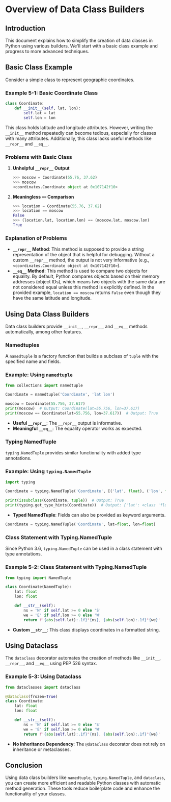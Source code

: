 # Overview of Data Class Builders

## Introduction
This document explains how to simplify the creation of data classes in Python using various builders. We'll start with a basic class example and progress to more advanced techniques.

## Basic Class Example
Consider a simple class to represent geographic coordinates.

### Example 5-1: Basic Coordinate Class
```python
class Coordinate:
    def __init__(self, lat, lon):
        self.lat = lat
        self.lon = lon
```
This class holds latitude and longitude attributes. However, writing the `__init__` method repeatedly can become tedious, especially for classes with many attributes. Additionally, this class lacks useful methods like `__repr__` and `__eq__`.

### Problems with Basic Class
1. **Unhelpful `__repr__` Output**
    ```python
    >>> moscow = Coordinate(55.76, 37.62)
    >>> moscow
    <coordinates.Coordinate object at 0x107142f10>
    ```
2. **Meaningless `==` Comparison**
    ```python
    >>> location = Coordinate(55.76, 37.62)
    >>> location == moscow
    False
    >>> (location.lat, location.lon) == (moscow.lat, moscow.lon)
    True
    ```

### Explanation of Problems
- **`__repr__` Method**: This method is supposed to provide a string representation of the object that is helpful for debugging. Without a custom `__repr__` method, the output is not very informative (e.g., `<coordinates.Coordinate object at 0x107142f10>`).
- **`__eq__` Method**: This method is used to compare two objects for equality. By default, Python compares objects based on their memory addresses (object IDs), which means two objects with the same data are not considered equal unless this method is explicitly defined. In the provided example, `location == moscow` returns `False` even though they have the same latitude and longitude.

## Using Data Class Builders
Data class builders provide `__init__`, `__repr__`, and `__eq__` methods automatically, among other features.

### Namedtuples
A `namedtuple` is a factory function that builds a subclass of `tuple` with the specified name and fields.

### Example: Using `namedtuple`
```python
from collections import namedtuple

Coordinate = namedtuple('Coordinate', 'lat lon')

moscow = Coordinate(55.756, 37.617)
print(moscow)  # Output: Coordinate(lat=55.756, lon=37.617)
print(moscow == Coordinate(lat=55.756, lon=37.617))  # Output: True
```
- **Useful `__repr__`**: The `__repr__` output is informative.
- **Meaningful `__eq__`**: The equality operator works as expected.

### Typing NamedTuple
`typing.NamedTuple` provides similar functionality with added type annotations.

### Example: Using `typing.NamedTuple`
```python
import typing

Coordinate = typing.NamedTuple('Coordinate', [('lat', float), ('lon', float)])

print(issubclass(Coordinate, tuple))  # Output: True
print(typing.get_type_hints(Coordinate))  # Output: {'lat': <class 'float'>, 'lon': <class 'float'>}
```
- **Typed NamedTuple**: Fields can also be provided as keyword arguments.
```python
Coordinate = typing.NamedTuple('Coordinate', lat=float, lon=float)
```

### Class Statement with Typing.NamedTuple
Since Python 3.6, `typing.NamedTuple` can be used in a class statement with type annotations.

### Example 5-2: Class Statement with Typing.NamedTuple
```python
from typing import NamedTuple

class Coordinate(NamedTuple):
    lat: float
    lon: float

    def __str__(self):
        ns = 'N' if self.lat >= 0 else 'S'
        we = 'E' if self.lon >= 0 else 'W'
        return f'{abs(self.lat):.1f}°{ns}, {abs(self.lon):.1f}°{we}'
```
- **Custom `__str__`**: This class displays coordinates in a formatted string.

## Using Dataclass
The `dataclass` decorator automates the creation of methods like `__init__`, `__repr__`, and `__eq__` using PEP 526 syntax.

### Example 5-3: Using Dataclass
```python
from dataclasses import dataclass

@dataclass(frozen=True)
class Coordinate:
    lat: float
    lon: float

    def __str__(self):
        ns = 'N' if self.lat >= 0 else 'S'
        we = 'E' if self.lon >= 0 else 'W'
        return f'{abs(self.lat):.1f}°{ns}, {abs(self.lon):.1f}°{we}'
```
- **No Inheritance Dependency**: The `@dataclass` decorator does not rely on inheritance or metaclasses.

## Conclusion
Using data class builders like `namedtuple`, `typing.NamedTuple`, and `dataclass`, you can create more efficient and readable Python classes with automatic method generation. These tools reduce boilerplate code and enhance the functionality of your classes.